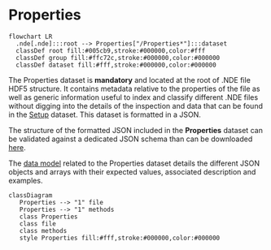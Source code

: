 # Properties

``` mermaid
flowchart LR
  .nde[.nde]:::root --> Properties["/Properties*"]:::dataset
  classDef root fill:#005cb9,stroke:#000000,color:#fff
  classDef group fill:#ffc72c,stroke:#000000,color:#000000
  classDef dataset fill:#fff,stroke:#000000,color:#000000
```

The Properties dataset is **mandatory** and located at the root of .NDE file HDF5 structure. It contains metadata relative to the properties of the file as well as generic information useful to index and classify different .NDE files without digging into the details of the inspection and data that can be found in the [Setup](../setup/index.md) dataset. This dataset is formatted in a JSON.   

The structure of the formatted JSON included in the **Properties** dataset can be validated against a dedicated JSON schema than can be downloaded [here](https://github.com/Evident-Industrial/NDE_Open_File_Format/tree/main/schemas). 

The [data model](data-model.md) related to the Properties dataset details the different JSON objects and arrays with their expected values, associated description and examples. 

``` mermaid
classDiagram
   Properties --> "1" file
   Properties --> "1" methods
   class Properties
   class file
   class methods
   style Properties fill:#fff,stroke:#000000,color:#000000
```


